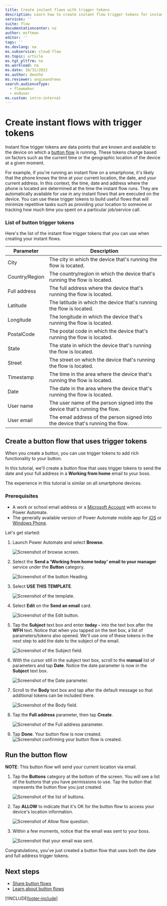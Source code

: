 ```yaml
---
title: Create instant flows with trigger tokens
description: Learn how to create instant flow trigger tokens for instant flows.
services: ''
suite: flow
documentationcenter: na
author: msftman
editor: ''
tags: ''
ms.devlang: na
ms.subservice: cloud-flow
ms.topic: article
ms.tgt_pltfrm: na
ms.workload: na
ms.date: 10/31/2022
ms.author: deonhe
ms.reviewer: angieandrews
search.audienceType: 
  - flowmaker
  - enduser
ms.custom: intro-internal
---
```

# Create instant flows with trigger tokens

Instant flow trigger tokens are data points that are known and available to the device on which a [button flow](introduction-to-button-flows.md) is running. These tokens change based on factors such as the current time or the geographic location of the device at a given moment.

For example, if you're running an instant flow on a smartphone, it's likely that the phone knows the time at your current location, the date, and your current address. In this context, the time, date and address where the phone is located are determined at the time the instant flow runs. They are automatically available for use in any instant flows that are executed on the device. You can use these trigger tokens to build useful flows that will minimize repetitive tasks such as providing your location to someone or tracking how much time you spent on a particular job/service call.

### List of button trigger tokens

Here's the list of the instant flow trigger tokens that you can use when creating your instant flows.

| Parameter | Description |
| --- | --- |
| City |The city in which the device that's running the flow is located. |
| Country/Region |The country/region in which the device that's running the flow is located. |
| Full address |The full address where the device that's running the flow is located. |
| Latitude |The latitude in which the device that's running the flow is located. |
| Longitude |The longitude in which the device that's running the flow is located. |
| PostalCode |The postal code in which the device that's running the flow is located. |
| State |The state in which the device that's running the flow is located. |
| Street |The street on which the device that's running the flow is located. |
| Timestamp |The time in the area where the device that's running the flow is located. |
| Date |The date in the area where the device that's running the flow is located. |
| User name |The user name of the person signed into the device that's running the flow. |
| User email |The email address of the person signed into the device that's running the flow. |

## Create a button flow that uses trigger tokens
When you create a button, you can use trigger tokens to add rich functionality to your button.

In this tutorial, we'll create a button flow that uses trigger tokens to send the date and your full address in a **Working from home** email to your boss.

The experience in this tutorial is similar on all smartphone devices.

### Prerequisites
* A work or school email address or a [Microsoft Account](https://account.microsoft.com/about?refd=www.microsoft.com) with access to Power Automate.
* The generally available version of Power Automate mobile app for [iOS](https://aka.ms/flowmobiledocsios) or [Windows Phone](https://aka.ms/flowmobilewindows).

Let's get started:

1. Launch Power Automate and select **Browse**.
 
   ![Screenshot of browse screen.](./media/introduction-to-button-trigger-tokens/1.png)  

1. Select the **Send a 'Working from home today' email to your manager** service under the **Button** category.
 
   ![Screenshot of the button Heading.](./media/introduction-to-button-trigger-tokens/2.png)  
1. Select **USE THIS TEMPLATE**.

   ![Screenshot of the template.](./media/introduction-to-button-trigger-tokens/3.png)  

1. Select **Edit** on the **Send an email** card.  

   ![Screenshot of the Edit button.](./media/introduction-to-button-trigger-tokens/3-5.png)  

1. Tap the **Subject** text box and enter **today -** into the text box after the **WFH** text. Notice that when you tapped on the text box, a list of parameters/tokens also opened. We'll use one of these tokens in the next step to add the date to the subject of the email.  

   ![Screenshot of the Subject field.](./media/introduction-to-button-trigger-tokens/4.png)  

1. With the cursor still in the subject text box, scroll to the **manual** list of parameters and tap **Date**. Notice the date parameter is now in the **Subject** text box.  

   ![Screenshot of the Date parameter.](./media/introduction-to-button-trigger-tokens/6.png)  

1. Scroll to the **Body** text box and tap after the default message so that additional tokens can be included there.  

   ![Screenshot of the Body field.](./media/introduction-to-button-trigger-tokens/7.png)  

1. Tap the **Full address** parameter, then tap **Create**.

   ![Screenshot of the Full address parameter.](./media/introduction-to-button-trigger-tokens/8.png)  

1. Tap **Done**. Your button flow is now created.  
   ![Screenshot confirming your button flow is created.](./media/introduction-to-button-trigger-tokens/9.png)  

## Run the button flow

**NOTE**: This button flow will send your current location via email.  

1. Tap the **Buttons** category at the bottom of the screen. You will see a list of the buttons that you have permissions to use. Tap the button that represents the button flow you just created.

   ![Screenshot of the list of buttons.](./media/introduction-to-button-trigger-tokens/10.png)  

2. Tap **ALLOW** to indicate that it's OK for the button flow to access your device's location information.

   ![Screenshot of Allow flow question.](./media/introduction-to-button-trigger-tokens/11.png)  

3. Within a few moments, notice that the email was sent to your boss.  

   ![Screenshot that your email was sent.](./media/introduction-to-button-trigger-tokens/12.png)  

Congratulations, you've just created a button flow that uses both the date and full address trigger tokens. 

## Next steps

- [Share button flows](share-buttons.md)
- [Learn about button flows](introduction-to-button-flows.md)

[!INCLUDE[footer-include](includes/footer-banner.md)]

